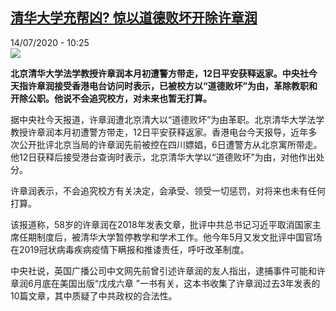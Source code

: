 <!--1594720477000-->
[清华大学充帮凶? 惊以道德败坏开除许章润](http://www.rfi.fr//cn/%E4%B8%AD%E5%9B%BD/20200714-%E6%B8%85%E5%8D%8E%E5%A4%A7%E5%AD%A6%E5%85%85%E5%B8%AE%E5%87%B6-%E6%83%8A%E4%BB%A5%E9%81%93%E5%BE%B7%E8%B4%A5%E5%9D%8F%E5%BC%80%E9%99%A4%E8%AE%B8%E7%AB%A0%E6%B6%A6)
------

<div>14/07/2020 - 10:25</div><img src="https://s.rfi.fr/media/display/3a816aa8-c16f-11ea-a1d8-005056a98db9/w:310/p:16x9/xu-zhangrun-tsinghua-university-professor-detained.jpg"><p><strong>北京清华大学法学教授许章润本月初遭警方带走，12日平安获释返家。中央社今天指许章润接受香港电台访问时表示，已被校方以“道德败坏”为由，革除教职和开除公职。他说不会追究校方，对未来也暂无打算。</strong></p><div class="t-content__body u-clearfix"><div class="m-interstitial"></div><p>据中央社今天报道，许章润遭北京清大以“道德败坏”为由革职。北京清华大学法学教授许章润本月初遭警方带走，12日平安获释返家。香港电台今天报导，近年多次公开批评北京当局的许章润先前被控在四川嫖娼，6日遭警方从北京寓所带走。他12日获释后接受港台查询时表示，北京清华大学以“道德败坏”为由，对他作出处分。</p><p>许章润表示，不会追究校方有关决定，会承受、领受一切惩罚，对将来也未有任何打算。</p><p>该报道称，58岁的许章润在2018年发表文章，批评中共总书记习近平取消国家主席任期制度后，被清华大学暂停教学和学术工作。他今年5月又发文批评中国官场在2019冠状病毒疾病疫情下瞒报和推诿责任，呼吁改革制度。</p><p>中央社说，英国广播公司中文网先前曾引述许章润的友人指出，逮捕事件可能和许章润6月底在美国出版“戊戌六章 ”一书有关，这本书收集了许章润过去3年发表的10篇文章，其中质疑了中共政权的合法性。</p><div class="o-self-promo o-self-promo--nl o-self-promo--hidden" data-selfpromo-newsletter></div><div class="o-self-promo o-self-promo--app o-self-promo--hidden" data-selfpromo-app></div></div>
